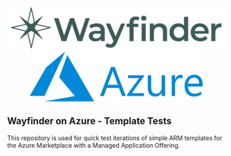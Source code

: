 <p align="center">
    <a href="https://www.appvia.io/wayfinder">
        <img alt="Wayfinder logo" title="Wayfinder" src="images/wayfinder-logo-color-horizontal.svg">
    </a>
    <a href="https://azure.microsoft.com/">
        <img alt="Azure logo" title="Azure" src="images/Microsoft_Azure_Logo.svg">
    </a>
</p>

Wayfinder on Azure - Template Tests
---

This repository is used for quick test iterations of simple ARM templates for the Azure Marketplace with a Managed Application Offering.
